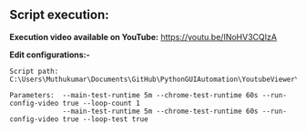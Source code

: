 ## Script execution:
**Execution video available on YouTube:** https://youtu.be/INoHV3CQIzA

**Edit configurations:-**

	Script path: C:\Users\Muthukumar\Documents\GitHub\PythonGUIAutomation\YoutubeViewer\Script\MuthuGUIAutomation.py
    
    Parameters:  --main-test-runtime 5m --chrome-test-runtime 60s --run-config-video true --loop-count 1
                 --main-test-runtime 5m --chrome-test-runtime 60s --run-config-video true --loop-test true